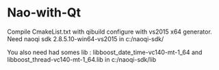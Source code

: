 # Nao-with-Qt
Compile CmakeList.txt with qibuild configure with vs2015 x64 generator.
Need naoqi sdk 2.8.5.10-win64-vs2015 in c:/naoqi-sdk/

You also need had somes lib : libboost_date_time-vc140-mt-1_64 and libboost_thread-vc140-mt-1_64.lib in c:/naoqi-sdk/lib

